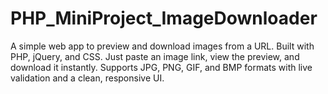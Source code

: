 # PHP_MiniProject_ImageDownloader
A simple web app to preview and download images from a URL. Built with PHP, jQuery, and CSS. Just paste an image link, view the preview, and download it instantly. Supports JPG, PNG, GIF, and BMP formats with live validation and a clean, responsive UI.
